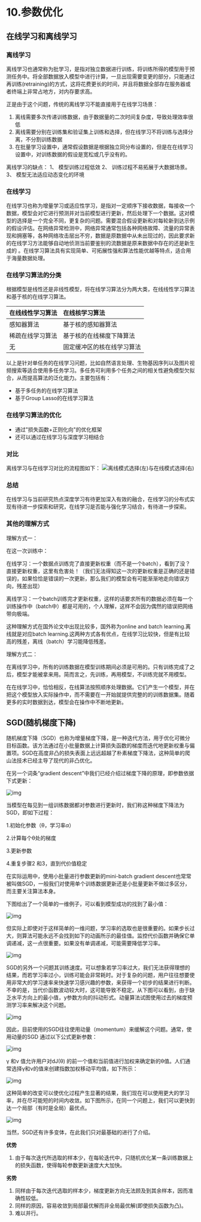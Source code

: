 # 10.参数优化

## 在线学习和离线学习

### 离线学习

离线学习也通常称为批学习，是指对独立数据进行训练，将训练所得的模型用于预测任务中。将全部数据放入模型中进行计算，一旦出现需要变更的部分，只能通过再训练(retraining)的方式，这将花费更长的时间，并且将数据全部存在服务器或者终端上非常占地方，对内存要求高。

正是由于这个问题，传统的离线学习不能直接用于在线学习场景：

1. 离线需要多次传递训练数据，由于数据量的二次时间复杂度，导致处理效率很低
2. 离线需要分别在训练集和验证集上训练和选择，但在线学习不将训练与选择分离，不分割训练数据
3. 在批量学习设置中，通常假设数据是根据独立同分布设置的，但是在在线学习设置中，对训练数据的假设是宽松或几乎没有的。

离线学习的缺点：
1、 模型训练过程低效
2、 训练过程不易拓展于大数据场景。
3、 模型无法适应动态变化的环境

### 在线学习

在线学习也称为增量学习或适应性学习，是指对一定顺序下接收数据，每接收一个数据，模型会对它进行预测并对当前模型进行更新，然后处理下一个数据。这对模型的选择是一个完全不同，更复杂的问题。需要混合假设更新和对每轮新到达示例的假设评估。在网络异常检测中，网络异常通常包括各种网络故障、流量的异常表现和拥塞等，各种网络攻击层出不穷，数据是原数据中从未出现过的，因此要求新的在线学习方法能够自动地侦测当前要鉴别的流数据是原来数据中存在的还是新生成的 。在线学习算法具有实现简单、可拓展性强和算法性能优越等特点，适合用于海量数据处理。

### 在线学习算法的分类

根据模型是线性还是非线性模型，将在线学习算法分为两大类，在线线性学习算法和基于核的在线学习算法。

| 在线线性学习算法 | 在线核学习算法             |
| :--------------- | :------------------------- |
| 感知器算法       | 基于核的感知器算法         |
| 稀疏在线学习算法 | 基于核的在线梯度下降算法   |
| 无               | 固定缓冲区的核在线学习算法 |

以上是针对单任务的在线学习问题，比如自然语言处理、生物基因序列以及图片视频搜索等适合使用多任务学习。多任务可利用多个任务之间的相关性避免模型欠拟合，从而提高算法的泛化能力。主要包括有：

- 基于多任务的在线学习算法
- 基于Group Lasso的在线学习算法

### 在线学习算法的优化

- 通过"损失函数+正则化向"的优化框架
- 还可以通过在线学习与深度学习相结合

### 对比

离线学习与在线学习对比的流程图如下：
![离线模式选择(左)与在线模式选择(右)](参数优化.assets/2019110915213854.png)

### 总结

在线学习与当前研究热点深度学习有待更加深入有效的融合，在线学习的分布式实现有待进一步探索和研究，在线学习是否能与强化学习结合，有待进一步探索。



### 其他的理解方式

理解方式一：

在这一次训练中：

在线学习：一个数据点训练完了直接更新权重（而不是一个batch），看到了没？直接更新权重，这里有危害处！（我们无法得知这一次的更新权重是正确的还是错误的，如果恰恰是错误的一次更新，那么我们的模型会有可能渐渐地走向错误方向，残差出现）

离线学习：一个batch训练完才更新权重，这样的话要求所有的数据必须在每一个训练操作中（batch中）都是可用的，个人理解，这样不会因为偶然的错误把网络带向极端。

这种理解方式在国外论文中出现比较多，国外称为online and batch learning.离线就是对应batch learning.这两种方式各有优点，在线学习比较快，但是有比较高的残差，离线（batch）学习能降低残差。

理解方式二：

在离线学习中，所有的训练数据在模型训练期间必须是可用的。只有训练完成了之后，模型才能被拿来用。简而言之，先训练，再用模型，不训练完就不用模型。

在在线学习中，恰恰相反，在线算法按照顺序处理数据。它们产生一个模型，并在把这个模型放入实际操作中，而不需要在一开始就提供完整的的训练数据集。随着更多的实时数据到达，模型会在操作中不断地更新。

## SGD(随机梯度下降)

随机梯度下降（SGD）也称为增量梯度下降，是一种迭代方法，用于优化可微分目标函数。该方法通过在小批量数据上计算损失函数的梯度而迭代地更新权重与偏置项。SGD在高度非凸的损失表面上远远超越了朴素梯度下降法，这种简单的爬山法技术已经主导了现代的非凸优化。

在另一个词条“gradient descent”中我们已经介绍过梯度下降的原理，即参数依据下式更新：

![img](参数优化.assets/1529937121990.png)

当模型在每见到一组训练数据都对参数进行更新时，我们称这种梯度下降法为SGD，即如下过程：

1.初始化参数（θ，学习率$\alpha$）

2.计算每个θ处的梯度

3.更新参数

4.重复步骤2 和3，直到代价值稳定

在实际运用中，使用小批量进行参数更新的mini-batch gradient descent也常常被叫做SGD，一般我们对使用单个训练数据更新还是小批量更新不做过多区分，而主要关注算法本身。

下图给出了一个简单的一维例子，可以看到模型成功的找到了最小值：

![img](参数优化.assets/1529937122133.png)

但实际上即使对于这样简单的一维问题，学习率的选取也是很重要的。如果步长过大，则算法可能永远不会找到如下的动画所示的最佳值。监控代价函数并确保它单调递减，这一点很重要。如果没有单调递减，可能需要降低学习率。

![img](参数优化.assets/1529937122244.png)

SGD的另外一个问题其训练速度。可以想象若学习率过大，我们无法获得理想的结果，而若学习率过小，训练可能会非常耗时。对于复杂的问题，用户往往想要使用非常大的学习速率来快速学习感兴趣的参数，来获得一个初步的结果进行判断。不幸的是，当代价函数波动较大时，这可能导致不稳定。从下图可以看到，由于缺乏水平方向上的最小值，y参数方向的抖动形式。动量算法试图使用过去的梯度预测学习率来解决这个问题。

![img](参数优化.assets/1529937122353.png)

因此，目前使用的SGD往往使用动量（momentum）来缓解这个问题。通常，使用动量的SGD 通过以下公式更新参数：

![img](参数优化.assets/1529937122454.png)

γ 和ν 值允许用户对dJ(θ) 的前一个值和当前值进行加权来确定新的θ值。人们通常选择γ和ν的值来创建指数加权移动平均值，如下所示：

![img](参数优化.assets/1529937122556.png)

这种简单的改变可以使优化过程产生显著的结果，我们现在可以使用更大的学习率，并在尽可能短的时间内收敛。如下图所示，在同一个问题上，我们可以更快到达一个局部（有时是全局）最优点。

![img](参数优化.assets/1529937122668.png)

当然，SGD还有许多变体，在此我们只对最基础的进行了介绍。

**优势**

1. 由于每次迭代所选取的样本少，在每轮迭代中，只随机优化某一条训练数据上的损失函数，使得每轮参数更新速度大大加快。

**劣势**

1. 同样由于每次迭代选取的样本少，梯度更新方向无法顾及到其余样本，因而准确性较低。
2. 同样的原因，容易收敛到局部最优解而非全局最优解(即使损失函数为凸)。
3. 难以并行。
